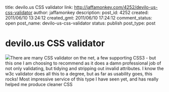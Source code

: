 title: devilo.us CSS validator
link: http://jaffamonkey.com/4252/devilo-us-css-validator
author: jaffamonkey
description: 
post_id: 4252
created: 2011/06/10 13:24:12
created_gmt: 2011/06/10 17:24:12
comment_status: open
post_name: devilo-us-css-validator
status: publish
post_type: post

# devilo.us CSS validator

![](http://blog.jaffamonkey.com/files/2011/06/devilous-125x125.png)There are many CSS validator on the net, a few supporting CSS3 - but this one I am choosing to recommend as it does a damn professional job of not only validating, but tidying and stripping out invalid attributes. I know the w3c validator does all this to a degree, but as far as usability goes, this rocks! Most impressive service of this type I have seen yet, and has really helped me produce cleaner CSS
